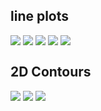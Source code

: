 ## line plots

<img align="top" src="/EW_Lansing_Island.png">

<img align="top" src="/EW_Melbourne_Cause_way.png">

<img align="top" src="/EW_Sebastion_fishing_pier.png">

<img align="top" src="/EW_Trident_Pier.png">

<img align="top" src="/EW_Virginia_Key.png">

## 2D Contours

<img align="top" src="/plot10001.jpg">

<img align="top" src="/plot20001.jpg">

<img align="top" src="/plot30001.jpg">
